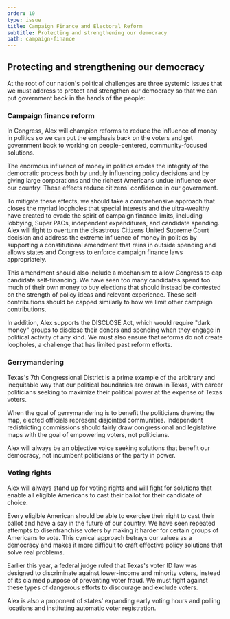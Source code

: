 ```yaml
---
order: 10
type: issue
title: Campaign Finance and Electoral Reform
subtitle: Protecting and strengthening our democracy 
path: campaign-finance
---
```


## Protecting and strengthening our democracy

At the root of our nation's political challenges are three systemic issues that
we must address to protect and strengthen our democracy so that we can put
government back in the hands of the people:

### Campaign finance reform

In Congress, Alex will champion reforms to reduce the influence of money in
politics so we can put the emphasis back on the voters and get government back
to working on people-centered, community-focused solutions.

The enormous influence of money in politics erodes the integrity of the
democratic process both by unduly influencing policy decisions and by giving
large corporations and the richest Americans undue influence over our country.
These effects reduce citizens' confidence in our government.

To mitigate these effects, we should take a comprehensive approach that closes
the myriad loopholes that special interests and the ultra-wealthy have created
to evade the spirit of campaign finance limits, including lobbying, Super PACs,
independent expenditures, and candidate spending. Alex will fight to overturn
the disastrous Citizens United Supreme Court decision and address the extreme
influence of money in politics by supporting a constitutional amendment that
reins in outside spending and allows states and Congress to enforce campaign
finance laws appropriately.

This amendment should also include a mechanism to allow Congress to cap
candidate self-financing. We have seen too many candidates spend too much of
their own money to buy elections that should instead be contested on the
strength of policy ideas and relevant experience. These self-contributions
should be capped similarly to how we limit other campaign contributions.

In addition, Alex supports the DISCLOSE Act, which would require "dark money"
groups to disclose their donors and spending when they engage in political
activity of any kind. We must also ensure that reforms do not create loopholes,
a challenge that has limited past reform efforts.

### Gerrymandering

Texas's 7th Congressional District is a prime example of the arbitrary and
inequitable way that our political boundaries are drawn in Texas, with career
politicians seeking to maximize their political power at the expense of Texas
voters.

When the goal of gerrymandering is to benefit the politicians drawing the map,
elected officials represent disjointed communities. Independent redistricting
commissions should fairly draw congressional and legislative maps with the goal
of empowering voters, not politicians.

Alex will always be an objective voice seeking solutions that benefit our
democracy, not incumbent politicians or the party in power.

### Voting rights

Alex will always stand up for voting rights and will fight for solutions that
enable all eligible Americans to cast their ballot for their candidate of
choice.

Every eligible American should be able to exercise their right to cast their
ballot and have a say in the future of our country. We have seen repeated
attempts to disenfranchise voters by making it harder for certain groups of
Americans to vote. This cynical approach betrays our values as a democracy and
makes it more difficult to craft effective policy solutions that solve real
problems.

Earlier this year, a federal judge ruled that Texas's voter ID law was designed
to discriminate against lower-income and minority voters, instead of its claimed
purpose of preventing voter fraud. We must fight against these types of
dangerous efforts to discourage and exclude voters.

Alex is also a proponent of states' expanding early voting hours and polling
locations and instituting automatic voter registration.
